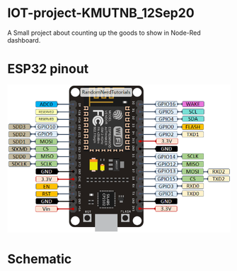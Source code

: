 # IOT-project-KMUTNB_12Sep20
A Small project about counting up the goods to show in Node-Red dashboard.

# ESP32 pinout
![alt text](https://github.com/atthana/IOT-project-KMUTNB_12Sep20/blob/master/Photos/ESP8266-pinout.png?raw=true)

# Schematic
